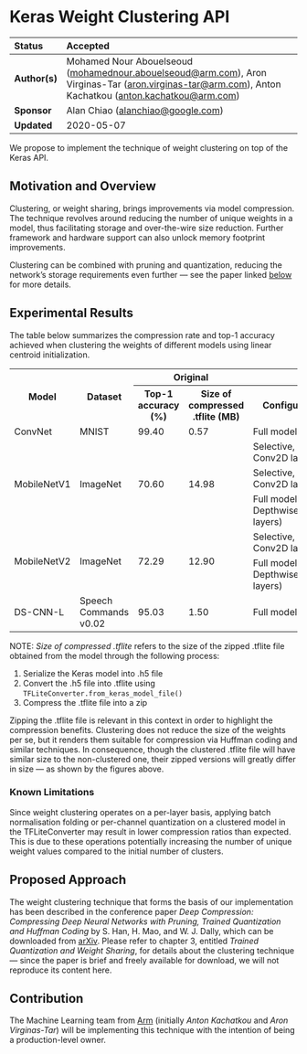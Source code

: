 # Keras Weight Clustering API

| Status        | Accepted                                       |
:---------------|:----------------------------------------------|
| **Author(s)** | Mohamed Nour Abouelseoud (mohamednour.abouelseoud@arm.com), Aron Virginas-Tar (aron.virginas-tar@arm.com), Anton Kachatkou (anton.kachatkou@arm.com)|
| **Sponsor**   | Alan Chiao (alanchiao@google.com)             |
| **Updated**   | 2020-05-07                                    |

We propose to implement the technique of weight clustering on top of the Keras API.

## Motivation and Overview

Clustering, or weight sharing, brings improvements via model compression. The technique revolves around reducing the number of unique weights in a model, thus facilitating storage and over-the-wire size reduction. Further framework and hardware support can also unlock memory footprint improvements.

Clustering can be combined with pruning and quantization, reducing the network’s storage requirements even further &mdash; see the paper linked [below](#proposed-design) for more details.

## Experimental Results

The table below summarizes the compression rate and top-1 accuracy achieved when clustering the weights of different models using linear centroid initialization.

<table>
  <tr>
    <th rowspan="2">Model</th>
    <th rowspan="2">Dataset</th>
    <th colspan="2">Original</th>
    <th colspan="4">Clustered</th>
  </tr>
  <tr>
  <th>Top-1 accuracy (%)</th>
    <th>Size of compressed .tflite (MB)</th>
    <th>Configuration</th>
    <th># of clusters</th>
    <th>Top-1 accuracy</th>
    <th>Size of compressed .tflite</th>
  </tr>
  <tr>
    <td>ConvNet</td>
    <td>MNIST</td>
    <td>99.40</td>
    <td>0.57</td>
    <td>Full model</td>
    <td>32</td>
    <td>98.78</td>
    <td>0.09</td>
  </tr>
  <tr>
    <td rowspan="4">MobileNetV1</td>
    <td rowspan="4">ImageNet</td>
    <td rowspan="4">70.60</td>
    <td rowspan="4">14.98</td>
  </tr>
  <tr>
    <td>Selective, last Conv2D layer</td>
    <td>32</td>
    <td>69.64</td>
    <td>11.90</td>
  </tr>
  <tr>
    <td>Selective, last 3 Conv2D layers</td>
    <td>256, 256, 32</td>
    <td>67.41</td>
    <td>8.77</td>
  </tr>
  <tr>
    <td>Full model (except DepthwiseConv2D layers)</td>
    <td>32</td>
    <td>64</td>
    <td>2.17</td>
  </tr>  
  <tr>
    <td rowspan="3">MobileNetV2</td>
    <td rowspan="3">ImageNet</td>
    <td rowspan="3">72.29</td>
    <td rowspan="3">12.90</td>
  </tr>
  <tr>
    <td>Selective, last 3 Conv2D layers</td>  
    <td>256, 256, 32</td>
    <td>72.31</td>
    <td>7.00</td>
 </tr>
 <tr>
   <td>Full model (except DepthwiseConv2D layers)</td>
   <td>32</td>
   <td>69.33</td>
   <td>2.60</td>
  </tr>
  <tr>
    <td>DS-CNN-L</td>
    <td>Speech Commands v0.02</td>
    <td>95.03</td>
    <td>1.50</td>
    <td>Full model</td>
    <td>32</td>
    <td>94.71</td>
    <td>0.30</td>
  </tr>
</table>

NOTE: *Size of compressed .tflite* refers to the size of the zipped .tflite file obtained from the model through the following process:
1. Serialize the Keras model into .h5 file
2. Convert the .h5 file into .tflite using `TFLiteConverter.from_keras_model_file()`
3. Compress the .tflite file into a zip

Zipping the .tflite file is relevant in this context in order to highlight the compression benefits. Clustering does not reduce the size of the weights per se, but it renders them suitable for compression via Huffman coding and similar techniques. In consequence, though the clustered .tflite file will have similar size to the non-clustered one, their zipped versions will greatly differ in size &mdash; as shown by the figures above.

### Known Limitations

Since weight clustering operates on a per-layer basis, applying batch normalisation folding or per-channel quantization on a clustered model in the TFLiteConverter may result in lower compression ratios than expected. This is due to these operations potentially increasing the number of unique weight values compared to the initial number of clusters.

## Proposed Approach

The weight clustering technique that forms the basis of our implementation has been described in the conference paper *Deep Compression: Compressing Deep Neural Networks with Pruning, Trained Quantization and Huffman Coding* by S. Han, H. Mao, and  W. J. Dally, which can be downloaded from [arXiv](https://arxiv.org/abs/1510.00149). Please refer to chapter 3, entitled *Trained Quantization and Weight Sharing*, for details about the clustering technique &mdash; since the paper is brief and freely available for download, we will not reproduce its content here.

## Contribution

The Machine Learning team from [Arm](https://www.arm.com/) (initially *Anton Kachatkou* and *Aron Virginas-Tar*) will be implementing this technique with the intention of being a production-level owner.
